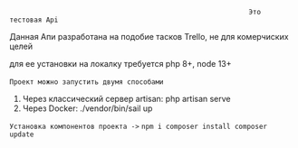                                                                Это тестовая Api


Данная Апи разработана на подобие тасков Trello, не для комерчиских целей


для ее установки на локалку требуется php 8+, node 13+ <br><br>
``Проект можно запустить двумя способами``
1) Через классический сервер artisan: php artisan serve
2) Через Docker: ./vendor/bin/sail up

```Установка компонентов проекта ->```
``npm i
composer install
composer update
``
